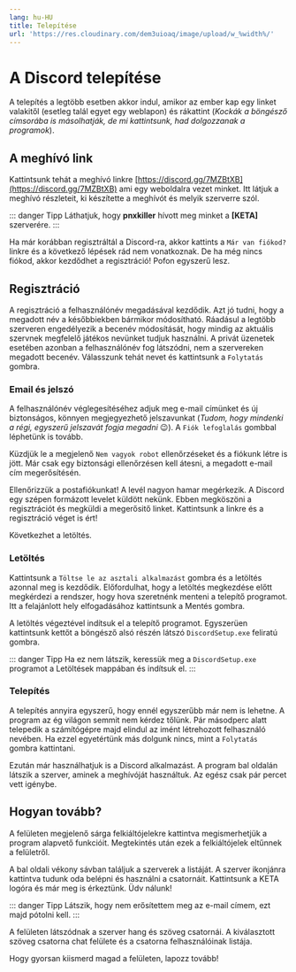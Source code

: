 ```yaml
---
lang: hu-HU
title: Telepítése
url: 'https://res.cloudinary.com/dem3uioaq/image/upload/w_%width%/'
---
```


# A Discord telepítése

A telepítés a legtöbb esetben akkor indul, amikor az ember kap egy linket valakitől (esetleg talál egyet egy weblapon) és rákattint (*Kockák a böngésző címsorába is másolhatják, de mi kattintsunk, had dolgozzanak a programok*).

## A meghívó link

Kattintsunk tehát a meghívó linkre [https://discord.gg/7MZBtXB](https://discord.gg/7MZBtXB) ami egy weboldalra vezet minket. Itt látjuk a meghívó részleteit, ki készítette a meghívót és melyik szerverre szól.

<vue-responsive-image :image-url=" this.$page.frontmatter.url + 'invite.png'" :image-ratio="16/9" :alt="'képernyőkép discord meghívó'"></vue-responsive-image>

::: danger Tipp
Láthatjuk, hogy **pnxkiller** hívott meg minket a **[KETA]** szerverére.
:::

Ha már korábban regisztráltál a Discord-ra, akkor kattints a <code>Már&nbsp;van&nbsp;fiókod?</code> linkre és a következő lépések rád nem vonatkoznak. De ha még nincs fiókod, akkor kezdődhet a regisztráció! Pofon egyszerű lesz.

## Regisztráció

A regisztráció a felhasználónév megadásával kezdődik. Azt jó tudni, hogy a megadott név a későbbiekben bármikor módosítható. Ráadásul a legtöbb szerveren engedélyezik a becenév módosítását, hogy mindig az aktuális szervnek megfelelő játékos nevünket tudjuk használni. A privát üzenetek esetében azonban a felhasználónév fog látszódni, nem a szervereken megadott becenév. Válasszunk tehát nevet és kattintsunk a `Folytatás` gombra.

### Email és jelszó

<vue-responsive-image :image-url=" this.$page.frontmatter.url + 'registration.png'" :image-ratio="16/9" :alt="'képernyőkép discord regisztráció'"></vue-responsive-image>

A felhasználónév véglegesítéséhez adjuk meg e-mail címünket és új biztonságos, könnyen megjegyezhető jelszavunkat (*Tudom, hogy mindenki a régi, egyszerű jelszavát fogja megadni* :wink:). A <code>Fiók&nbsp;lefoglalás</code> gombbal léphetünk is tovább.

<vue-responsive-image :image-url=" this.$page.frontmatter.url + 'registration_confirm.png'" :image-ratio="16/9" :alt="'képernyőkép discord regisztráció megerősítése'"></vue-responsive-image>

Küzdjük le a megjelenő <code>Nem&nbsp;vagyok&nbsp;robot</code> ellenőrzéseket és a fiókunk létre is jött. Már csak egy biztonsági ellenőrzésen kell átesni, a megadott e-mail cím megerősítésén.

<vue-responsive-image :image-url=" this.$page.frontmatter.url + 'download.png'" :image-ratio="16/9" :alt="'képernyőkép discord letöltés'"></vue-responsive-image>

Ellenőrizzük a postafiókunkat! A levél nagyon hamar megérkezik. A Discord egy szépen formázott levelet küldött nekünk. Ebben megköszöni a regisztrációt és megküldi a megerősitő linket. Kattintsunk a linkre és a regisztráció véget is ért!

Következhet a letöltés.

### Letöltés
Kattintsunk a <code>Töltse&nbsp;le&nbsp;az&nbsp;asztali&nbsp;alkalmazást</code> gombra és a letöltés azonnal meg is kezdődik. Előfordulhat, hogy a letöltés megkezdése előtt megkérdezi a rendszer, hogy hova szeretnénk menteni a telepítő programot. Itt a felajánlott hely elfogadásához kattintsunk a Mentés gombra.

A letöltés végeztével indítsuk el a telepítő programot. Egyszerüen kattintsunk kettőt a böngésző alsó részén látszó <code>DiscordSetup.exe</code> feliratú gombra.

<vue-responsive-image :image-url=" this.$page.frontmatter.url + 'install.png'" :image-ratio="16/9" :alt="'képernyőkép discord telepítés'"></vue-responsive-image>

::: danger Tipp
Ha ez nem látszik, keressük meg a `DiscordSetup.exe` programot a Letöltések mappában és indítsuk el.
:::

### Telepítés
A telepítés annyira egyszerű, hogy ennél egyszerűbb már nem is lehetne. A program az ég világon semmit nem kérdez tőlünk. Pár másodperc alatt telepedik a számítógépre majd elindul az imént létrehozott felhasználó nevében. Ha ezzel egyetértünk más dolgunk nincs, mint a `Folytatás` gombra kattintani.

<vue-responsive-image :image-url=" this.$page.frontmatter.url + 'start.png'" :image-ratio="16/9" :alt="'képernyőkép discord használatra kész'"></vue-responsive-image>

Ezután már használhatjuk is a Discord alkalmazást. A program bal oldalán látszik a szerver, aminek a meghívóját használtuk. Az egész csak pár percet vett igénybe.

<vue-responsive-image :image-url=" this.$page.frontmatter.url + 'started.png'" :image-ratio="16/9" :alt="'képernyőkép discord használatra kész'"></vue-responsive-image>

## Hogyan tovább?

A felületen megjelenő sárga felkiáltójelekre kattintva megismerhetjük a program alapvető funkcióit. Megtekintés után ezek a felkiáltójelek eltűnnek a felületről.

A bal oldali vékony sávban találjuk a szerverek a listáját. A szerver ikonjánra kattintva tudunk oda belépni és használni a csatornáit. Kattintsunk a KETA <FavEmoji/> logóra és már meg is érkeztünk. Üdv nálunk!

<vue-responsive-image :image-url=" this.$page.frontmatter.url + 'server.png'" :image-ratio="16/9" :alt="'képernyőkép discord üdv a keta szerverén'"></vue-responsive-image>

::: danger Tipp
Látszik, hogy nem erősítettem meg az e-mail címem, ezt majd pótolni kell.
:::

A felületen látszódnak a szerver hang és szöveg csatornái. A kiválasztott szöveg csatorna chat felülete és a csatorna felhasználóinak listája.

Hogy gyorsan kiismerd magad a felületen, lapozz tovább!

